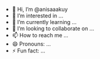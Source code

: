 - 👋 Hi, I’m @anisaaakuy
- 👀 I’m interested in ...
- 🌱 I’m currently learning ...
- 💞️ I’m looking to collaborate on ...
- 📫 How to reach me ...
- 😄 Pronouns: ...
- ⚡ Fun fact: ...

<!---
anisaaakuy/anisaaakuy is a ✨ special ✨ repository because its `README.md` (this file) appears on your GitHub profile.
You can click the Preview link to take a look at your changes.
--->
